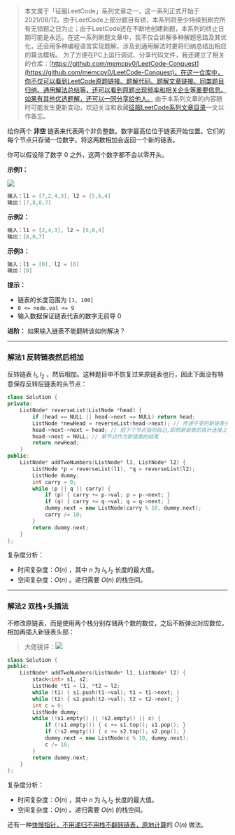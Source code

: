 > 本文属于「征服LeetCode」系列文章之一，这一系列正式开始于2021/08/12。由于LeetCode上部分题目有锁，本系列将至少持续到刷完所有无锁题之日为止；由于LeetCode还在不断地创建新题，本系列的终止日期可能是永远。在这一系列刷题文章中，我不仅会讲解多种解题思路及其优化，还会用多种编程语言实现题解，涉及到通用解法时更将归纳总结出相应的算法模板。
> <b></b>
> 为了方便在PC上运行调试、分享代码文件，我还建立了相关的仓库：[https://github.com/memcpy0/LeetCode-Conquest](https://github.com/memcpy0/LeetCode-Conquest)。在这一仓库中，你不仅可以看到LeetCode原题链接、题解代码、题解文章链接、同类题目归纳、通用解法总结等，还可以看到原题出现频率和相关企业等重要信息。如果有其他优选题解，还可以一同分享给他人。
> <b></b>
> 由于本系列文章的内容随时可能发生更新变动，欢迎关注和收藏[征服LeetCode系列文章目录](https://memcpy0.blog.csdn.net/article/details/119656559)一文以作备忘。

给你两个 **非空** 链表来代表两个非负整数。数字最高位位于链表开始位置。它们的每个节点只存储一位数字。将这两数相加会返回一个新的链表。

你可以假设除了数字 0 之外，这两个数字都不会以零开头。

**示例1：**

![](https://pic.leetcode-cn.com/1626420025-fZfzMX-image.png)

```java
输入：l1 = [7,2,4,3], l2 = [5,6,4]
输出：[7,8,0,7]
```
**示例2：**
```java
输入：l1 = [2,4,3], l2 = [5,6,4]
输出：[8,0,7]
```
**示例3：**
```java
输入：l1 = [0], l2 = [0]
输出：[0]
```
**提示：**
- 链表的长度范围为 `[1, 100]`
- `0 <= node.val <= 9`
- 输入数据保证链表代表的数字无前导 0

**进阶：** 如果输入链表不能翻转该如何解决？

---
### 解法1 反转链表然后相加
反转链表 $l_1, l_2$ ，然后相加。这种题目中不恢复过来原链表也行，因此下面没有特意保存反转后链表的头节点：
```cpp
class Solution {
private:
    ListNode* reverseList(ListNode *head) {
        if (head == NULL || head->next == NULL) return head;
        ListNode *newHead = reverseList(head->next); // 传递不变的新链表头指针,即原链表尾指针
        head->next->next = head; // 把下个节点指向自己,即把新链表的指针连接上一个节点
        head->next = NULL; // 新节点作为新链表的结尾
        return newHead;
    } 
public:
    ListNode* addTwoNumbers(ListNode* l1, ListNode* l2) {
        ListNode *p = reverseList(l1), *q = reverseList(l2);
        ListNode dummy;
        int carry = 0; 
        while (p || q || carry) {
            if (p) { carry += p->val; p = p->next; }
            if (q) { carry += q->val; q = q->next; }
            dummy.next = new ListNode(carry % 10, dummy.next);
            carry /= 10;  
        } 
        return dummy.next;
    }
};
```
复杂度分析：
- 时间复杂度：$O(n)$ ，其中 $n$ 为 $l_1, l_2$ 长度的最大值。
- 空间复杂度：$O(n)$ 。递归需要 $O(n)$ 的栈空间。
 
---
### 解法2 双栈+头插法
不修改原链表，而是使用两个栈分别存储两个数的数位，之后不断弹出对应数位，相加再插入新链表头部：
> 大佬锐评：![](https://image-1307616428.cos.ap-beijing.myqcloud.com/Obsidian/202307031924156.png)

```cpp
class Solution {
public:
    ListNode* addTwoNumbers(ListNode* l1, ListNode* l2) {
        stack<int> s1, s2;
        ListNode *t1 = l1, *t2 = l2;
        while (t1) { s1.push(t1->val); t1 = t1->next; }
        while (t2) { s2.push(t2->val); t2 = t2->next; }
        int c = 0;
        ListNode dummy;
        while (!s1.empty() || !s2.empty() || c) {
            if (!s1.empty()) { c += s1.top(); s1.pop(); }
            if (!s2.empty()) { c += s2.top(); s2.pop(); }
            dummy.next = new ListNode(c % 10, dummy.next);
            c /= 10;
        }
        return dummy.next;
    }
};
```
复杂度分析：
- 时间复杂度：$O(n)$ ，其中 $n$ 为 $l_1, l_2$ 长度的最大值。
- 空间复杂度：$O(n)$ 。递归需要 $O(n)$ 的栈空间。

还有一种[快慢指针，不用递归不用栈不翻转链表，原地计算](https://leetcode.cn/problems/add-two-numbers-ii/solutions/201416/c-bu-yong-di-gui-bu-yong-zhan-yuan-di-ji-suan-by-a/)的 $O(n)$ 做法。